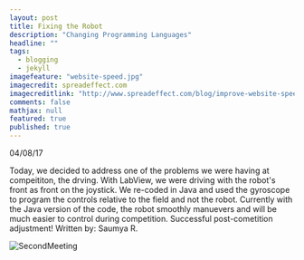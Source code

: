 ```yaml
---
layout: post
title: Fixing the Robot
description: "Changing Programming Languages"
headline: ""
tags: 
  - blogging
  - jekyll
imagefeature: "website-speed.jpg"
imagecredit: spreadeffect.com
imagecreditlink: "http://www.spreadeffect.com/blog/improve-website-speed/"
comments: false
mathjax: null
featured: true
published: true
---
```


04/08/17

Today, we decided to address one of the problems we were having at compeititon, the drving. With LabView, we were driving with the robot's front as front on the joystick. We re-coded in Java and used the gyroscope to program the controls relative to the field and not the robot. Currently with the Java version of the code, the robot smoothly manuevers and will be much easier to control during competition. Successful post-cometition adjustment! 
Written by: Saumya R.

<img src="{{ site.url }}/images/SecondMeeting.JPG" alt="SecondMeeting">

